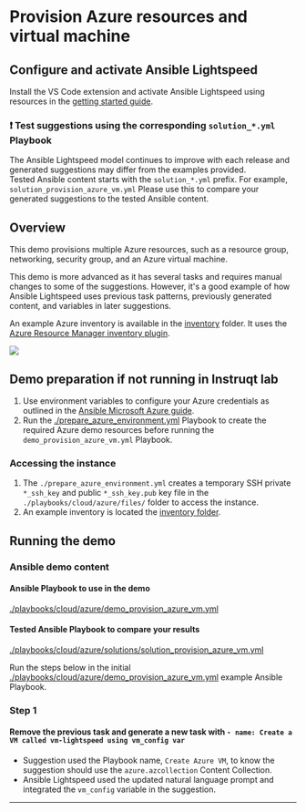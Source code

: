 # Provision Azure resources and virtual machine

## Configure and activate Ansible Lightspeed

Install the VS Code extension and activate Ansible Lightspeed using resources in the [getting started guide](../../../getting_started.md).

### ❗️ Test suggestions using the corresponding `solution_*.yml` Playbook

The Ansible Lightspeed model continues to improve with each release and generated suggestions may differ from the examples provided.  
Tested Ansible content starts with the `solution_*.yml` prefix. For example, `solution_provision_azure_vm.yml` Please use this to compare your generated suggestions to the tested Ansible content.

## Overview

This demo provisions multiple Azure resources, such as a resource group, networking, security group, and an Azure virtual machine.  

This demo is more advanced as it has several tasks and requires manual changes to some of the suggestions. However, it's a good example of how Ansible Lightspeed uses previous task patterns, previously generated content, and variables in later suggestions.

An example Azure inventory is available in the [inventory](./inventory/) folder. It uses the [Azure Resource Manager inventory plugin](https://docs.ansible.com/ansible/latest/collections/azure/azcollection/azure_rm_inventory.html).

![](../../../assets/img/lightspeed_provision_azure_vm.gif)

## Demo preparation if not running in Instruqt lab

1. Use environment variables to configure your Azure credentials as outlined in the [Ansible Microsoft Azure guide](https://docs.ansible.com/ansible/latest/scenario_guides/guide_azure.html#using-environment-variables).
2. Run the [./prepare_azure_environment.yml](./prepare_azure_environment.yml) Playbook to create the required Azure demo resources before running the `demo_provision_azure_vm.yml` Playbook.

### Accessing the instance

1. The `./prepare_azure_environment.yml` creates a temporary SSH private `*_ssh_key` and public `*_ssh_key.pub` key file in the `./playbooks/cloud/azure/files/` folder to access the instance.
2. An example inventory is located the [inventory folder](./inventory/).

## Running the demo

### Ansible demo content

#### Ansible Playbook to use in the demo

[./playbooks/cloud/azure/demo_provision_azure_vm.yml](./demo_provision_azure_vm.yml)

#### Tested Ansible Playbook to compare your results

[./playbooks/cloud/azure/solutions/solution_provision_azure_vm.yml](./solution_provision_azure_vm.yml)

Run the steps below in the initial [./playbooks/cloud/azure/demo_provision_azure_vm.yml](./demo_provision_azure_vm.yml) example Ansible Playbook.

### Step 1

#### Remove the previous task and generate a new task with  `- name: Create a VM called vm-lightspeed using vm_config var`

- Suggestion used the Playbook name, `Create Azure VM`, to know the suggestion should use the `azure.azcollection` Content Collection.
- Ansible Lightspeed used the updated natural language prompt and integrated the `vm_config` variable in the suggestion.

---

